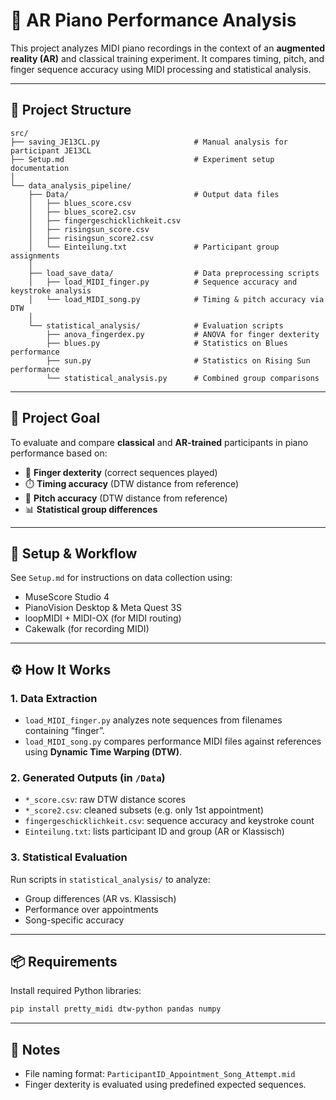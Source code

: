 
# 🎹 AR Piano Performance Analysis

This project analyzes MIDI piano recordings in the context of an **augmented reality (AR)** and classical training experiment. It compares timing, pitch, and finger sequence accuracy using MIDI processing and statistical analysis.

---

## 📁 Project Structure

```
src/
├── saving_JE13CL.py                     # Manual analysis for participant JE13CL
├── Setup.md                             # Experiment setup documentation
│
└── data_analysis_pipeline/
    ├── Data/                            # Output data files
    │   ├── blues_score.csv
    │   ├── blues_score2.csv
    │   ├── fingergeschicklichkeit.csv
    │   ├── risingsun_score.csv
    │   ├── risingsun_score2.csv
    │   └── Einteilung.txt               # Participant group assignments
    │
    ├── load_save_data/                  # Data preprocessing scripts
    │   ├── load_MIDI_finger.py          # Sequence accuracy and keystroke analysis
    │   └── load_MIDI_song.py            # Timing & pitch accuracy via DTW
    │
    └── statistical_analysis/            # Evaluation scripts
        ├── anova_fingerdex.py           # ANOVA for finger dexterity
        ├── blues.py                     # Statistics on Blues performance
        ├── sun.py                       # Statistics on Rising Sun performance
        └── statistical_analysis.py      # Combined group comparisons
```

---

## 🎯 Project Goal

To evaluate and compare **classical** and **AR-trained** participants in piano performance based on:
- 🎵 **Finger dexterity** (correct sequences played)
- ⏱️ **Timing accuracy** (DTW distance from reference)
- 🎼 **Pitch accuracy** (DTW distance from reference)
- 📊 **Statistical group differences**

---

## 🧪 Setup & Workflow

See `Setup.md` for instructions on data collection using:
- MuseScore Studio 4
- PianoVision Desktop & Meta Quest 3S
- loopMIDI + MIDI-OX (for MIDI routing)
- Cakewalk (for recording MIDI)

---

## ⚙️ How It Works

### 1. **Data Extraction**
- `load_MIDI_finger.py` analyzes note sequences from filenames containing “finger”.
- `load_MIDI_song.py` compares performance MIDI files against references using **Dynamic Time Warping (DTW)**.

### 2. **Generated Outputs (in `/Data`)**
- `*_score.csv`: raw DTW distance scores
- `*_score2.csv`: cleaned subsets (e.g. only 1st appointment)
- `fingergeschicklichkeit.csv`: sequence accuracy and keystroke count
- `Einteilung.txt`: lists participant ID and group (AR or Klassisch)

### 3. **Statistical Evaluation**
Run scripts in `statistical_analysis/` to analyze:
- Group differences (AR vs. Klassisch)
- Performance over appointments
- Song-specific accuracy

---

## 📦 Requirements

Install required Python libraries:

```bash
pip install pretty_midi dtw-python pandas numpy
```

---

## 📌 Notes

- File naming format: `ParticipantID_Appointment_Song_Attempt.mid`
- Finger dexterity is evaluated using predefined expected sequences.

